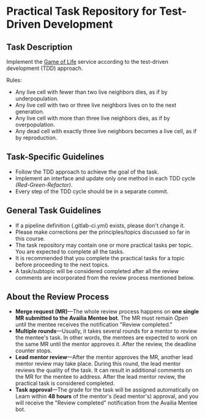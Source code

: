 # Practical Task Repository for Test-Driven Development

## Task Description
Implement the [Game of Life](https://playgameoflife.com/) service according to the test-driven development (TDD) approach.

Rules:
* Any live cell with fewer than two live neighbors dies, as if by underpopulation.
* Any live cell with two or three live neighbors lives on to the next generation.
* Any live cell with more than three live neighbors dies, as if by overpopulation.
* Any dead cell with exactly three live neighbors becomes a live cell, as if by reproduction. 

## Task-Specific Guidelines 
* Follow the TDD approach to achieve the goal of the task.
* Implement an interface and update only one method in each TDD cycle *(Red-Green-Refactor)*.
* Every step of the TDD cycle should be in a separate commit.

## General Task Guidelines

* If a pipeline definition (.gitlab-ci.yml) exists, please don't change it.
* Please make corrections per the principles/topics discussed so far in this course.
* The task repository may contain one or more practical tasks per topic. You are expected to complete all the tasks.
* It is recommended that you complete the practical tasks for a topic before proceeding to the next topics.
* A task/subtopic will be considered completed after all the review comments are incorporated from the review process mentioned below.


## About the Review Process

* **Merge request (MR)**—The whole review process happens on **one single MR submitted to the Availia Mentee bot**. The MR must remain _Open_ until the mentee receives the notification "Review completed."
* **Multiple rounds**—Usually, it takes several rounds for a mentor to review the mentee's task. In other words, the mentees are expected to work on the same MR until the mentor approves it. After the review, the deadline counter stops.
* **Lead mentor review**—After the mentor approves the MR, another lead mentor review may take place. During this round, the lead mentor reviews the quality of the task. It can result in additional comments on the MR for the mentee to address. After the lead mentor review, the practical task is considered completed.
* **Task approval**—The grade for the task will be assigned automatically on Learn within **48 hours** of the mentor's (lead mentor's) approval, and you will receive the "Review completed" notification from the Availia Mentee bot.

